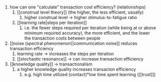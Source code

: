 1. how can one "calculate" transaction cost efficiency? (relationships)
	1. [[construal level theory]] (the higher, the less efficient, usually)
		1. higher construal level → higher stimulus-to-fatigue ratio
	2. [[learning rate|steps per iteration]]
		1. i.e. the fewer steps required per iteration (while being at or above minimum required accuracy), the more efficient, and the lower the transaction costs between people
2. [[noise (spectral phenomenon)|communication noise]] reduces transaction efficiency
	1. learning rate → increases the steps per iteration
	2. [[stochastic resonance]] → can increase transaction efficiency
3. [[knowledge quality]] → transactionalism
	1. a higher knowledge quality increases transacton efficiency
		1. e.g. high time utilized (contact)*low time spent learning ([[trust]])